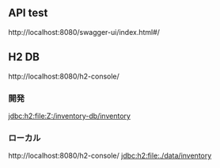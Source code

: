 ## API test <swagger-ui>

http://localhost:8080/swagger-ui/index.html#/

## H2 DB

http://localhost:8080/h2-console/

### 開発

<jdbc:h2:file:Z:/inventory-db/inventory>

### ローカル

http://localhost:8080/h2-console/
<jdbc:h2:file:./data/inventory>
